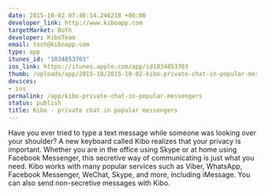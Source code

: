 ```yaml
--- 
date: 2015-10-02 07:46:14.246218 +00:00
developer_link: http://www.kiboapp.com
targetMarket: Both
developer: KiboTeam
email: tech@kiboapp.com
type: app
itunes_id: "1034853703"
ios_link: https://itunes.apple.com/app/id1034853703
thumb: /uploads/app/2015-10/2015-10-02-kibo-private-chat-in-popular-messengers.png
devices: 
- ios
permalink: /app/kibo-private-chat-in-popular-messengers
status: publish
title: Kibo - private chat in popular messengers
---
```


Have you ever tried to type a text message while someone was looking over your shoulder? A new keyboard called Kibo realizes that your privacy is important. Whether you are in the office using Skype or at home using Facebook Messenger, this secretive way of communicating is just what you need. Kibo works with many popular services such as Viber, WhatsApp, Facebook Messenger, WeChat, Skype, and more, including iMessage. You can also send non-secretive messages with Kibo.
